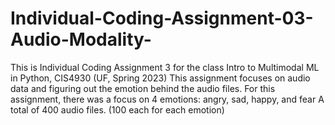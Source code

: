 # Individual-Coding-Assignment-03-Audio-Modality-
This is Individual Coding Assignment 3 for the class Intro to Multimodal ML in Python, CIS4930 (UF, Spring 2023)
This assignment focuses on audio data and figuring out the emotion behind the audio files. 
For this assignment, there was a focus on 4 emotions: angry, sad, happy, and fear
A total of 400 audio files. (100 each for each emotion)
